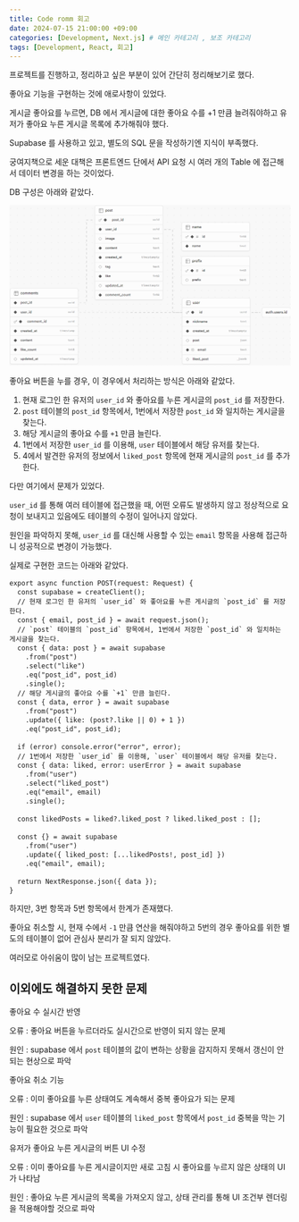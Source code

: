 ```yaml
---
title: Code romm 회고
date: 2024-07-15 21:00:00 +09:00
categories: [Development, Next.js] # 메인 카테고리 , 보조 카테고리
tags: [Development, React, 회고]
---
```


프로젝트를 진행하고, 정리하고 싶은 부분이 있어 간단히 정리해보기로 했다.

좋아요 기능을 구현하는 것에 애로사항이 있었다.

게시글 좋아요를 누르면, DB 에서 게시글에 대한 좋아요 수를 +1 만큼 늘려줘야하고 유저가 좋아요 누른 게시글 목록에 추가해줘야 했다.

Supabase 를 사용하고 있고, 별도의 SQL 문을 작성하기엔 지식이 부족했다.

궁여지책으로 세운 대책은 프론트엔드 단에서 API 요청 시 여러 개의 Table 에 접근해서 데이터 변경을 하는 것이었다.

DB 구성은 아래와 같았다.

![DB Schema Visualizer](../assets/img/posts/2024-07-12-Code-room-1.png)

좋아요 버튼을 누를 경우, 이 경우에서 처리하는 방식은 아래와 같았다.

1. 현재 로그인 한 유저의 `user_id` 와 좋아요를 누른 게시글의 `post_id` 를 저장한다.
2. `post` 테이블의 `post_id` 항목에서, 1번에서 저장한 `post_id` 와 일치하는 게시글을 찾는다.
3. 해당 게시글의 좋아요 수를 `+1` 만큼 늘린다.
4. 1번에서 저장한 `user_id` 를 이용해, `user` 테이블에서 해당 유저를 찾는다.
5. 4에서 발견한 유저의 정보에서 `liked_post` 항목에 현재 게시글의 `post_id` 를 추가한다.

다만 여기에서 문제가 있었다.

`user_id` 를 통해 여러 테이블에 접근했을 때, 어떤 오류도 발생하지 않고 정상적으로 요청이 보내지고 있음에도 테이블의 수정이 일어나지 않았다.

원인을 파악하지 못해, `user_id` 를 대신해 사용할 수 있는 `email` 항목을 사용해 접근하니 성공적으로 변경이 가능했다.

실제로 구현한 코드는 아래와 같았다.

```tsx
export async function POST(request: Request) {
  const supabase = createClient();
  // 현재 로그인 한 유저의 `user_id` 와 좋아요를 누른 게시글의 `post_id` 를 저장한다.
  const { email, post_id } = await request.json();
  // `post` 테이블의 `post_id` 항목에서, 1번에서 저장한 `post_id` 와 일치하는 게시글을 찾는다.
  const { data: post } = await supabase
    .from("post")
    .select("like")
    .eq("post_id", post_id)
    .single();
  // 해당 게시글의 좋아요 수를 `+1` 만큼 늘린다.
  const { data, error } = await supabase
    .from("post")
    .update({ like: (post?.like || 0) + 1 })
    .eq("post_id", post_id);

  if (error) console.error("error", error);
  // 1번에서 저장한 `user_id` 를 이용해, `user` 테이블에서 해당 유저를 찾는다.
  const { data: liked, error: userError } = await supabase
    .from("user")
    .select("liked_post")
    .eq("email", email)
    .single();

  const likedPosts = liked?.liked_post ? liked.liked_post : [];

  const {} = await supabase
    .from("user")
    .update({ liked_post: [...likedPosts!, post_id] })
    .eq("email", email);

  return NextResponse.json({ data });
}
```

하지만, 3번 항목과 5번 항목에서 한계가 존재했다.

좋아요 취소할 시, 현재 수에서 `-1` 만큼 연산을 해줘야하고 5번의 경우 좋아요를 위한 별도의 테이블이 없어 관심사 분리가 잘 되지 않았다.

여러모로 아쉬움이 많이 남는 프로젝트였다.

## 이외에도 해결하지 못한 문제

좋아요 수 실시간 반영

오류 : 좋아요 버튼을 누르더라도 실시간으로 반영이 되지 않는 문제

원인 : supabase 에서 `post` 테이블의 값이 변하는 상황을 감지하지 못해서 갱신이 안되는 현상으로 파악

좋아요 취소 기능

오류 : 이미 좋아요를 누른 상태여도 계속해서 중복 좋아요가 되는 문제

원인 : supabase 에서 `user` 테이블의 `liked_post` 항목에서 `post_id` 중복을 막는 기능이 필요한 것으로 파악

유저가 좋아요 누른 게시글의 버튼 UI 수정

오류 : 이미 좋아요를 누른 게시글이지만 새로 고침 시 좋아요를 누르지 않은 상태의 UI 가 나타남

원인 : 좋아요 누른 게시글의 목록을 가져오지 않고, 상태 관리를 통해 UI 조건부 렌더링을 적용해야할 것으로 파악
